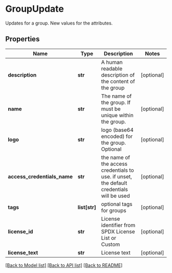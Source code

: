 # GroupUpdate

Updates for a group. New values for the attributes.

## Properties
Name | Type | Description | Notes
------------ | ------------- | ------------- | -------------
**description** | **str** | A human readable description of the content of the group | [optional] 
**name** | **str** | The name of the group. If must be unique within the group. | [optional] 
**logo** | **str** | logo (base64 encoded) for the group. Optional | [optional] 
**access_credentials_name** | **str** | the name of the access credentials to use. if unset, the default credentials will be used | [optional] 
**tags** | **list[str]** | optional tags for groups | [optional] 
**license_id** | **str** | License identifier from SPDX License List or Custom | [optional] 
**license_text** | **str** | License text | [optional] 

[[Back to Model list]](../README.md#documentation-for-models) [[Back to API list]](../README.md#documentation-for-api-endpoints) [[Back to README]](../README.md)


